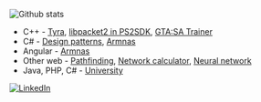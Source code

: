 ![Github stats](https://github-readme-stats.vercel.app/api?username=h4570&show_icons=true&theme=radical&include_all_commits=true)  
- C++ - [Tyra](https://github.com/h4570/tyra), [libpacket2 in PS2SDK](https://github.com/ps2dev/ps2sdk/commit/f870e2d4127d3b06fe6acd19025aba9eaa254edc), [GTA:SA Trainer](https://github.com/h4570/gtasa-internal-trainer)  
- C# - [Design patterns](https://github.com/h4570/design-patterns), [Armnas](https://github.com/h4570/armnas)  
- Angular - [Armnas](https://github.com/h4570/armnas)  
- Other web - [Pathfinding](https://github.com/h4570/pathfinding), [Network calculator](https://github.com/h4570/network-calculator), [Neural network](https://github.com/h4570/p5-neural-network)  
- Java, PHP, C# - [University](https://github.com/h4570/university)  
  
[![LinkedIn][linkedin-shield]][linkedin-url]  

[linkedin-shield]: https://img.shields.io/badge/-LinkedIn-black.svg?style=flat-square&logo=linkedin&colorB=555  
[linkedin-url]: https://linkedin.com/in/sandro-sobczyński-28820b15a/  
